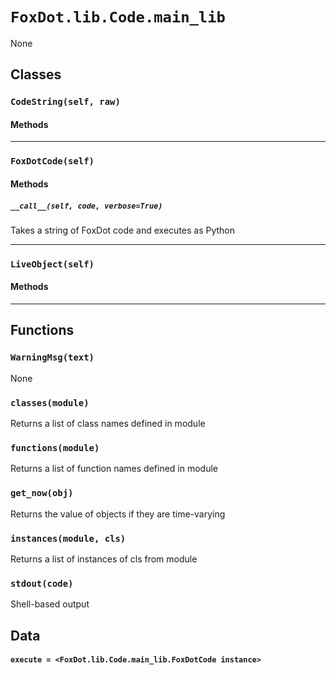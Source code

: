 # `FoxDot.lib.Code.main_lib`

None

## Classes

### `CodeString(self, raw)`



#### Methods

---

### `FoxDotCode(self)`



#### Methods

##### `__call__(self, code, verbose=True)`

Takes a string of FoxDot code and executes as Python 

---

### `LiveObject(self)`



#### Methods

---

## Functions

### `WarningMsg(text)`

None

### `classes(module)`

Returns a list of class names defined in module 

### `functions(module)`

Returns a list of function names defined in module 

### `get_now(obj)`

Returns the value of objects if they are time-varying 

### `instances(module, cls)`

Returns a list of instances of cls from module 

### `stdout(code)`

Shell-based output 

## Data

#### `execute = <FoxDot.lib.Code.main_lib.FoxDotCode instance>`

